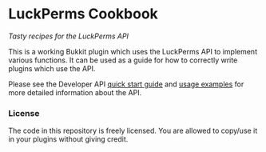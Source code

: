# LuckPerms Cookbook
*Tasty recipes for the LuckPerms API*

This is a working Bukkit plugin which uses the LuckPerms API to implement various functions. It can be used as a guide for how to correctly write plugins which use the API.

Please see the Developer API [quick start guide](https://luckperms.net/wiki/Developer-API) and [usage examples](https://luckperms.net/wiki/Developer-API-Usage) for more detailed information about the API.

### License
The code in this repository is freely licensed. You are allowed to copy/use it in your plugins without giving credit.
